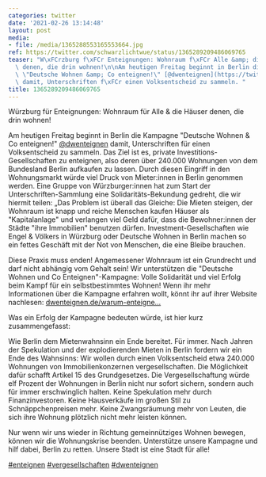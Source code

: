 ```yaml
---
categories: twitter
date: '2021-02-26 13:14:48'
layout: post
media:
- file: /media/1365288553165553664.jpg
ref: https://twitter.com/schwarzlichtwue/status/1365289209486069765
teaser: "W\xFCrzburg f\xFCr Enteignungen: Wohnraum f\xFCr Alle &amp; die H\xE4user\
  \ denen, die drin wohnen!\n\nAm heutigen Freitag beginnt in Berlin die Kampagne\
  \ \"Deutsche Wohnen &amp; Co enteignen!\" [@dwenteignen](https://twitter.com/dwenteignen)\
  \ damit, Unterschriften f\xFCr einen Volksentscheid zu sammeln. "
title: 1365289209486069765
---
```

Würzburg für Enteignungen: Wohnraum für Alle &amp; die Häuser denen, die drin wohnen!

Am heutigen Freitag beginnt in Berlin die Kampagne "Deutsche Wohnen &amp; Co enteignen!" [@dwenteignen](https://twitter.com/dwenteignen) damit, Unterschriften für einen Volksentscheid zu sammeln. 
Das Ziel ist es, private Investitions-Gesellschaften zu enteignen, also deren über 240.000 Wohnungen von dem Bundesland Berlin aufkaufen zu lassen. Durch diesen Eingriff in den Wohnungsmarkt würde viel Druck von Mieter:innen in Berlin genommen werden.
Eine Gruppe von Würzburger:innen hat zum Start der Unterschriften-Sammlung eine Solidaritäts-Bekundung gedreht, die wir hiermit teilen:
„Das Problem ist überall das Gleiche: Die Mieten steigen, der Wohnraum ist knapp und reiche Menschen kaufen Häuser als "Kapitalanlage" und verlangen viel Geld dafür, dass die Bewohner:innen der Städte "ihre Immobilien" benutzen dürfen.
Investment-Gesellschaften wie Engel &amp; Völkers in Würzburg oder Deutsche Wohnen in Berlin machen so ein fettes Geschäft mit der Not von Menschen, die eine Bleibe brauchen.



Diese Praxis muss enden!
Angemessener Wohnraum ist ein Grundrecht und darf nicht abhängig vom Gehalt sein! Wir unterstützen die "Deutsche Wohnen und Co Enteignen"-Kampagne: Volle Solidarität und viel Erfolg beim Kampf für ein selbstbestimmtes Wohnen!
Wenn ihr mehr Informationen über die Kampagne erfahren wollt, könnt ihr auf ihrer Website nachlesen: [dwenteignen.de/warum-enteigne…](https://www.dwenteignen.de/warum-enteignen/)



Was ein Erfolg der Kampagne bedeuten würde, ist hier kurz zusammengefasst:

Wie Berlin dem Mietenwahnsinn ein Ende bereitet. Für immer.
Nach Jahren der Spekulation und der explodierenden Mieten in Berlin fordern wir ein Ende des Wahnsinns: Wir wollen durch einen Volksentscheid etwa 240.000 Wohnungen von Immobilienkonzernen vergesellschaften. Die Möglichkeit dafür schafft Artikel 15 des Grundgesetzes.
Die Vergesellschaftung würde elf Prozent der Wohnungen in Berlin nicht nur sofort sichern, sondern auch für immer erschwinglich halten. Keine Spekulation mehr durch Finanzinvestoren. Keine Hausverkäufe im großen Stil zu Schnäppchenpreisen mehr.
Keine Zwangsräumung mehr von Leuten, die sich ihre Wohnung plötzlich nicht mehr leisten können.



Nur wenn wir uns wieder in Richtung gemeinnütziges Wohnen bewegen, können wir die Wohnungskrise beenden.
Unterstütze unsere Kampagne und hilf dabei, Berlin zu retten. Unsere Stadt ist eine Stadt für alle!



[#enteignen](/t/enteignen) [#vergesellschaften](/t/vergesellschaften) [#dwenteignen](/t/dwenteignen)